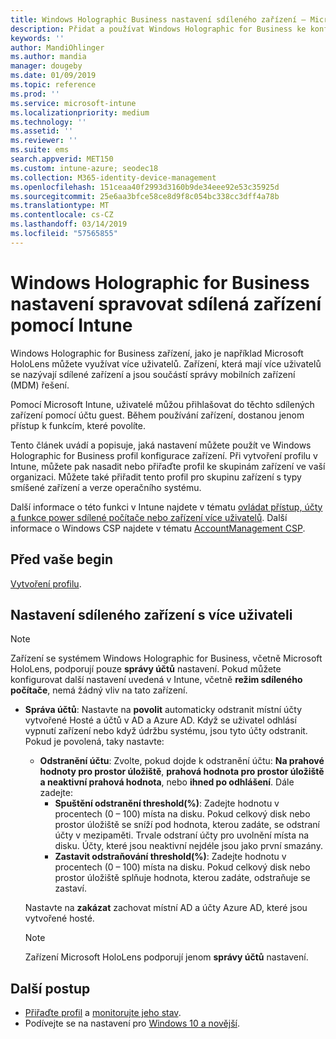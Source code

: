 ```yaml
---
title: Windows Holographic Business nastavení sdíleného zařízení – Microsoft Intune – Azure | Dokumentace Microsoftu
description: Přidat a používat Windows Holographic for Business ke konfiguraci zařízení, která jsou sdílená nebo použít víc uživatelů v Microsoft Intune. Zobrazit seznam nastavení pro správu účtu a co dělají na zařízeních, včetně Microsoft HoloLens.
keywords: ''
author: MandiOhlinger
ms.author: mandia
manager: dougeby
ms.date: 01/09/2019
ms.topic: reference
ms.prod: ''
ms.service: microsoft-intune
ms.localizationpriority: medium
ms.technology: ''
ms.assetid: ''
ms.reviewer: ''
ms.suite: ems
search.appverid: MET150
ms.custom: intune-azure; seodec18
ms.collection: M365-identity-device-management
ms.openlocfilehash: 151ceaa40f2993d3160b9de34eee92e53c35925d
ms.sourcegitcommit: 25e6aa3bfce58ce8d9f8c054bc338cc3dff4a78b
ms.translationtype: MT
ms.contentlocale: cs-CZ
ms.lasthandoff: 03/14/2019
ms.locfileid: "57565855"
---
```

# <a name="windows-holographic-for-business-settings-to-manage-shared-devices-using-intune"></a>Windows Holographic for Business nastavení spravovat sdílená zařízení pomocí Intune

Windows Holographic for Business zařízení, jako je například Microsoft HoloLens můžete využívat více uživatelů. Zařízení, která mají více uživatelů se nazývají sdílené zařízení a jsou součástí správy mobilních zařízení (MDM) řešení.

Pomocí Microsoft Intune, uživatelé můžou přihlašovat do těchto sdílených zařízení pomocí účtu guest. Během používání zařízení, dostanou jenom přístup k funkcím, které povolíte.

Tento článek uvádí a popisuje, jaká nastavení můžete použít ve Windows Holographic for Business profil konfigurace zařízení. Při vytvoření profilu v Intune, můžete pak nasadit nebo přiřaďte profil ke skupinám zařízení ve vaší organizaci. Můžete také přiřadit tento profil pro skupinu zařízení s typy smíšené zařízení a verze operačního systému.

Další informace o této funkci v Intune najdete v tématu [ovládat přístup, účty a funkce power sdílené počítače nebo zařízení více uživatelů](shared-user-device-settings.md). Další informace o Windows CSP najdete v tématu [AccountManagement CSP](https://docs.microsoft.com/windows/client-management/mdm/accountmanagement-csp).

## <a name="before-your-begin"></a>Před vaše begin

[Vytvoření profilu](shared-user-device-settings.md).

## <a name="shared-multi-user-device-settings"></a>Nastavení sdíleného zařízení s více uživateli

> [!NOTE]
> Zařízení se systémem Windows Holographic for Business, včetně Microsoft HoloLens, podporují pouze **správy účtů** nastavení. Pokud můžete konfigurovat další nastavení uvedená v Intune, včetně **režim sdíleného počítače**, nemá žádný vliv na tato zařízení.

- **Správa účtů**: Nastavte na **povolit** automaticky odstranit místní účty vytvořené Hosté a účtů v AD a Azure AD. Když se uživatel odhlásí vypnutí zařízení nebo když údržbu systému, jsou tyto účty odstranit. Pokud je povolená, taky nastavte:
  - **Odstranění účtu**: Zvolte, pokud dojde k odstranění účtu: **Na prahové hodnoty pro prostor úložiště**, **prahová hodnota pro prostor úložiště a neaktivní prahová hodnota**, nebo **ihned po odhlášení**. Dále zadejte:
    - **Spuštění odstranění threshold(%)**: Zadejte hodnotu v procentech (0 – 100) místa na disku. Pokud celkový disk nebo prostor úložiště se sníží pod hodnota, kterou zadáte, se odstraní účty v mezipaměti. Trvale odstraní účty pro uvolnění místa na disku. Účty, které jsou neaktivní nejdéle jsou jako první smazány.
    - **Zastavit odstraňování threshold(%)**: Zadejte hodnotu v procentech (0 – 100) místa na disku. Pokud celkový disk nebo prostor úložiště splňuje hodnota, kterou zadáte, odstraňuje se zastaví.

  Nastavte na **zakázat** zachovat místní AD a účty Azure AD, které jsou vytvořené hosté.

  > [!NOTE]
  > Zařízení Microsoft HoloLens podporují jenom **správy účtů** nastavení.

## <a name="next-steps"></a>Další postup

- [Přiřaďte profil](device-profile-assign.md) a [monitorujte jeho stav](device-profile-monitor.md).
- Podívejte se na nastavení pro [Windows 10 a novější](shared-user-device-settings-windows.md).
